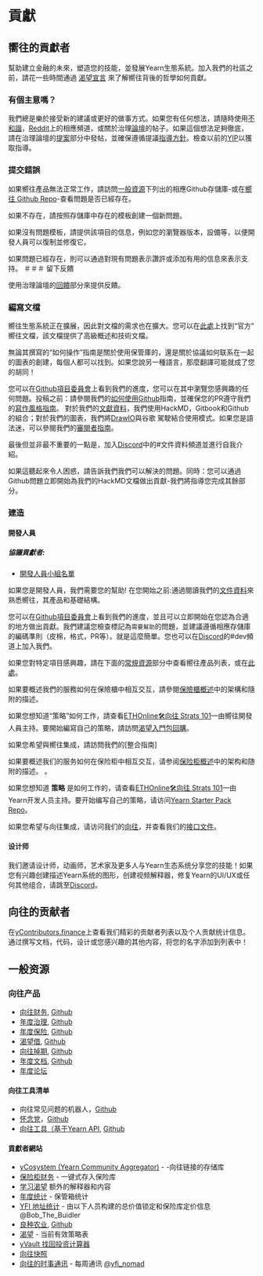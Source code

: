 # 貢獻

## 嚮往的貢獻者

幫助建立金融的未來，塑造您的技能，並發展Yearn生態系統。加入我們的社區之前，請花一些時間通過 [渴望宣言](https://gov.yearn.finance/t/how-we-think-about-yearn/7137) 來了解嚮往背後的哲學如何貢獻。

### 有個主意嗎？

我們總是樂於接受新的建議或更好的做事方式。如果您有任何想法，請隨時使用[不和諧](http://discord.yearn.finance)，[Reddit](https://www.reddit.com/r/yearn_finance/)上的相應頻道，或關於治理[論壇](https://gov.yearn.finance/c/general-chat/7)的帖子。如果這個想法足夠徹底，請在治理論壇的[提案](https://gov.yearn.finance/c/proposals/5)部分中發帖，並確保遵循提議[指導方針](https://gov.yearn.finance/t/proposal-how-to/106)。檢查以前的[YIP](https://yips.yearn.finance/all-yip)以獲取指導。

### 提交錯誤

如果嚮往產品無法正常工作，請訪問[一般資源](＃一般資源)下列出的相應Github存儲庫-或在[嚮往 Github Repo](https://github.com/yearn/yearn-protocol)-查看問題是否已經存在。

如果不存在，請按照存儲庫中存在的模板創建一個新問題。

如果沒有問題模板，請提供該項目的信息，例如您的瀏覽器版本，設備等，以便開發人員可以復制並修復它。

如果問題已經存在，則可以通過對現有問題表示讚許或添加有用的信息來表示支持。
＃＃＃ 留下反饋

使用治理論壇的[回饋](https://gov.yearn.finance/c/feedback/2)部分來提供反饋。

### 編寫文檔

嚮往生態系統正在擴展，因此對文檔的需求也在擴大。您可以在[此處](https://docs.yearn.finance/)上找到“官方” 嚮往文檔，該文檔提供了高級概述和技術文檔。

無論其撰寫的“如何操作”指南是關於使用保管庫的，還是關於協議如何联系在一起的圖表的創建，每個人都可以找到。如果您說另一種語言，那麼翻譯可能就成了您的胡同！

您可以在[Github項目委員會](https://github.com/orgs/yearn/projects/2)上看到我們的進度，您可以在其中瀏覽您感興趣的任何問題。投稿之前：請參閱我們的[如何使用Github](https://hackmd.io/4U35op0ORoGT24lzPhbGNQ)指南，並確保您的PR遵守我們的[寫作風格指南](https://hackmd.io/dXQecpkJQX6XRy4y7k7j3g)。
對於我們的[文獻資料](https://docs.yearn.finance/)，我們使用HackMD，Gitbook和Github的組合；對於我們的圖表，我們將[DrawIO](https://draw.io)與谷歌 駕駛結合使用模式。如果您是語法迷，可以參閱我們的[審閱者指南](https://hackmd.io/juTKNn3xTpKJgFDo2AglLw)。

最後但並非最不重要的一點是，加入[Discord](https://discord.com/invite/6PNv2nF)中的#文件資料頻道並進行自我介紹。

如果這聽起來令人困惑，請告訴我們我們可以解決的問題。同時：您可以通過Github問題立即開始為我們的HackMD文檔做出貢獻-我們將指導您完成其餘部分。

### 建造

#### 開發人員

##### 協議貢獻者:
- [開發人員小組名單](https://docs.yearn.finance/additional-resources/team#protocol-and-development)

如果您是開發人員，我們需要您的幫助! 在您開始之前:通過閱讀我們的[文件資料](https://docs.yearn.finance/)來熟悉嚮往，其產品和基礎結構。

您可以在[Github項目委員會](https://github.com/orgs/yearn/projects/1)上看到我們的進度，並且可以立即開始在您認為合適的地方做出貢獻。我們建議您檢查標記為`需要幫助`的問題，並建議遵循相應存儲庫的編碼準則（皮棉，格式，PR等）。就是這麼簡單。您也可以在[Discord](https://discord.com/invite/6PNv2nF)的#dev頻道上加入我們。

如果您對特定項目感興趣，請在下面的[常規資源](＃general-resources)部分中查看嚮往產品列表，或在[此處](https://docs.yearn.finance/developers/code-repositories)。

如果要概述我們的服務如何在保險櫃中相互交互，請參閱[保險櫃概述](https://docs.yearn.finance/developers/yvaults-documentation/vaults-overview)中的架構​​和隨附的描述。

如果您想知道“策略”如何工作，請查看[ETHOnline🛠️向往 Strats 101](https://www.youtube.com/watch?v=4gwZk-IaMRs)—由嚮往開發人員主持。要開始編寫自己的策略，請訪問[渴望入門包回購](https://github.com/yearn/yearn-starter-pack)。

如果您希望與嚮往集成，請訪問我們的[整合指南]

如果要概述我们的服务如何在保险柜中相互交互，请参阅[保险柜概述](https://docs.yearn.finance/developers/yvaults-documentation/vaults-overview)中的架构和随附的描述。 。

如果您想知道 **策略** 是如何工作的，请查看[ETHOnline🛠️向往 Strats 101](https://www.youtube.com/watch?v=4gwZk-IaMRs)—由Yearn开发人员主持。要开始编写自己的策略，请访问[Yearn Starter Pack Repo](https://github.com/yearn/yearn-starter-pack)。

如果您希望与向往集成，请访问我们的[向往](https://docs.yearn.finance/developers/integration-guide)，并查看我们的[接口文件](https://docs.yearn.finance/developers/yvaults-documentation/vault-interfaces)。

#### 设计师

我们邀请设计师，动画师，艺术家及更多人与Yearn生态系统分享您的技能！如果您有兴趣创建描述Yearn系统的图形，创建视频解释器，修复Yearn的UI/UX或任何其他组合，请跳至[Discord](https://docs.yearn.finance/developers/yvaults-documentation/vault-interfaces)。

## 向往的贡献者

在[yContributors.finance](https://ycontributors.finance)上查看我们精彩的贡献者列表以及个人贡献统计信息。通过撰写文档，代码，设计或您感兴趣的其他内容，将您的名字添加到列表中！

## 一般资源

### 向往产品

- [向往财务](https://yearn.finance/), [Github](https://github.com/yearn/iearn-finance)
- [年度治理](https://ygov.finance/), [Github](https://github.com/yearn/ygov-finance)
- [年度保险](https://yinsure.finance/), [Github](https://github.com/yearn/yinsure-finance)
- [渴望借](https://yborrow.finance/), [Github](https://github.com/yearn/iborrow-finance)
- [向往掉期](https://yswap.exchange/), [Github](https://github.com/yearn/yswap-finance)
- [年度文档](https://docs.yearn.finance/), [Github](https://github.com/yearn/yearn-docs)
- [年度论坛](https://gov.yearn.finance/)

#### 向往工具清单

- 向往常见问题的机器人，[Github](https://github.com/dgornjakovic/yfi-faq-bot)
- [怀念党](https://yearn.party)，[Github](https://github.com/x48-crypto/yearn-party)
- [向往工具（基于Yearn API](https://yearn.tools/), [Github](https://github.com/yearn-integrations/api)

#### 貢獻者網站
- [yCosystem (Yearn Community Aggregator)](https://ycosystem.info/) - -向往链接的存储库
- [保险柜财务](https://vaults.finance/) - 一键式存入保险库
- [学习渴望](https://learnyearn.finance/) 额外的解释器和内容
- [年度统计](https://stats.finance) - 保管箱统计
- [YFI 地址统计](https://www.yfistats.com/) - 由以下人员构建的总价值锁定和保险库定价信息 @Bob_The_Buidler
- [良种农业](https://yieldfarming.info/), [Github](https://github.com/yieldfarming/yieldfarming)
- [渴望](https://feel-the-yearn.app) - 当前有效策略表
- [yVault 找回投资计算器](https://yvault-roi.netlify.app/)
- [向往快照](https://yearn.snapshot.page/)
- [向往的时事通讯](https://yearn.substack.com/) - 每周通讯 [@yfi_nomad](https://twitter.com/yfi_nomad)

